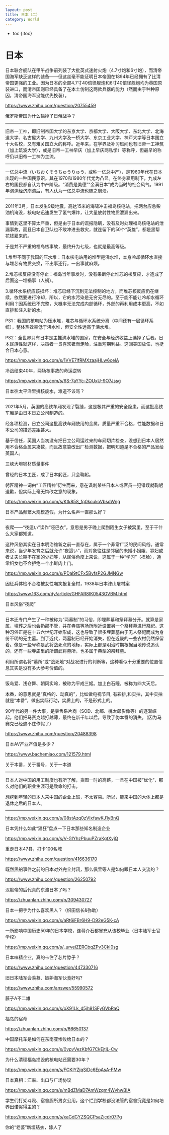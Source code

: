 ```yaml
---
layout: post
title: 日本（二）
category: World 
---
```


* toc
{:toc}

# 日本

日本联合舰队在甲午战争前列装了大批英式速射火炮（4.7寸炮和6寸炮），而清帝国海军缺乏这样的装备——但这丝毫不能证明日本帝国在1894年已经拥有了比清帝国更强的工业。因为日本的全部4.7寸40倍径舰炮和6寸40倍径舰炮均为英国原装进口，而清帝国则已经具备了在本土仿制这两款兵器的能力（然而由于种种原因，清帝国海军没能优先换装）。

https://www.zhihu.com/question/20755459

俄罗斯帝国为什么输掉了日俄战争？

---

旧帝一工神，即旧制帝国大学的东京大学、京都大学、大阪大学、东北大学、北海道大学、名古屋大学、九州大学及一桥大学、东京工业大学、神戸大学等日本国立十大名校，又有难关国立大的称呼。近年来，在学界及补习班间也有旧帝一工神筑（加上筑波大学），或是旧帝一工神早庆（加上早庆两私学）等称呼，但最早的称呼仍以旧帝一工神为主流。

---

一亿总中流（いちおくそうちゅうりゅう，或称一亿总中产），是1960年代在日本出现的一种国民意识。其在1970和1980年代尤为凸显。在终身雇用制下，九成左右的国民都自认为中产阶级。“消费是美德”“金满日本”成为当时的社会风气。1991年泡沫经济崩溃后，有人认为一亿总中流也随之崩溃。

---

2011年3月，日本发生9级地震，高达15米的海啸冲击福岛核电站，把两台应急柴油机淹没，核电站迅速发生了氢气爆炸，让大量放射性物质泄漏出来。

事情到这里不算太严重，但是由于日本的谎报隐瞒，没有及时处理福岛核电站的泄漏事故，而且日本自卫队也不敢冲进去救灾，就连留下的50个“英雄”，都是黑帮花钱雇来的。

于是并不严重的福岛核事故，最终升为七级，也就是最高等级。

1.堆型不同于我国的压水堆：日本核电站用的堆型是沸水堆，本身冷却循环水直接与堆芯有物质交换，不出事还行，一出事就麻烦。

2.堆芯核反应没有停止：福岛当年事发时，没有果断停止堆芯的核反应，才造成了后面这一堆祸事（人祸）。

3.循环水系统应该损坏：堆芯已经下沉到无法控制的地方，而堆芯核反应仍在继续，依然要进行冷却，所以，它的水污染是无穷无尽的。至于能不能让冷却水循环利用？因系统已不完整，大概率无法完成内部循环，外部的再利用成本更高，不如直排和注入新的水。

PS1：我国的核电站为压水堆，堆芯与循环水系统分离（中间还有一层循环系统），整体热效率低于沸水堆，但安全性远高于沸水堆。

PS2：全世界只有日本是主推沸水堆的国家，在安全与经济收益上选择了后者。日本民族性就这样，决策者一贯喜欢铤而走险，注重短期利益。这回美国放任，也挺合日本心意。

https://mp.weixin.qq.com/s/1VVE7lfRMXzaajHLw6celA

冷战结束40年，两场核事故的命运逆转

https://mp.weixin.qq.com/s/6S-7aYYc-ZOUxU-9O7Jssg

日本往太平洋里排核废水，难道不该骂？

---

2021年5月，英国的高铁车厢发现了裂缝，这是极其严重的安全隐患，而这批高铁车厢是由日本日立公司制造的。

经各项检测，日立公司这批高铁车厢使用的金属，质量严重不合格，性能数据和日本公司的描述差距甚大。

基于信任，英国人当初没有把日立公司运过来的车厢切片检查，没想到日本人居然用不合格金属来凑数，而且故意篡改出厂检测数据，把明知道是不合格的产品发给英国人。

三峡大坝钢材质量事件

曾经的日本工匠，成了日本躬匠，只会鞠躬。

躬匠精神一词由“工匠精神”衍生而来，意在讽刺某些日本人或官员一犯错误就鞠躬道歉，但实际上毫无悔改之意的现象。 

https://mp.weixin.qq.com/s/Ktk85S_fq0kcukoVbsdWng

日本产品频繁大规模造假，为什么名声一直那么好？

---

夜爬——“夜這い”读作“哑巴衣”。意思是男子晚上爬到陌生女子被窝里，至于干什么大家都知道。

这种风俗其实在日本明治维新之前一直存在，属于一个非常广泛的民间风俗。通常来说，当少年发育之后就允许“夜這い”，而对象往往是邻居的未婚小姐姐、寡妇或者丈夫长期不在家的少妇等，从民俗角度上来说，这属于一种“学习”（捂脸），通常妇女也不会拒绝一个小鲜肉上门。

https://mp.weixin.qq.com/s/PDal9tCFx5BvfsP2GJMNGw

因征兵体检不合格被女性嘲笑报复全村，1938年日本津山屠村案

https://www.163.com/dy/article/GHFAR8IK0543GVBM.html

日本风俗“夜爬”

---

日本还专门产生了一种被称为“两墓制”的习俗，即埋葬墓和祭拜墓分开。就算是家属，埋葬之后也会扔那不管，并在寺庙等场所附近设置另一个祭拜墓进行祭祀。这种习俗正是在十五六世纪开始形成，这也导致了很多埋葬墓由于无人祭祀而成为身份不明的无主墓。到了近代，两墓制已经开始消失，但在近畿的一些农村仍然保留着。像是一些号称是武将战死点的地标，实际上都是明治时期根据当地传说追认的，还有一些寺庙里的所谓武将墓所，也多属于典型的祭拜墓。

利用所谓名将“墓所”或“战死地”对战况进行的判断等，这种看似十分重要的位置信息其实是没有多大参考价值的。

---

饭岛爱、浅仓舞、朝冈实岭，被称为平成三姬。加上白石瞳，被称为四大天后。

本番，的意思就是“真格的、动真的”，比如做电视节目, 有彩排,和实拍，其中实拍就是“本番”，做出实际行动，实质上的，不是形式上的。

90年代的另一件大事，是零售系片商（SOD、北都、桃太郎影像等）的逐渐崛起。他们把马赛克越打越薄，最终在新千年以后，导致了伪本番的消失。（因为马赛克已经遮不住作假了）

https://www.zhihu.com/question/20488398

日本AV产业产值是多少？

https://www.bachemiao.com/121579.html

关于本番，关于番号，关于一本道

---

日本人对中国的用工制度也有所了解，贪图一时的高薪，一旦在中国被“优化”，那么对他们的职业生涯可是致命的打击。

想挖到年轻的日本人来中国的企业上班，不太容易。所以，能来中国的大体上都是退休之后的日本人。

---

https://mp.weixin.qq.com/s/08stAzq0zVIxfawKJ1yBnQ

日本凭什么如此“猖狂”盘点一下日本那些知名制造企业

https://mp.weixin.qq.com/s/V-GlYhzPbuuPZraKgtXvjQ

重走日本47县，打卡100名城

https://www.zhihu.com/question/416636170

既然黑船事件之前的日本对外完全封闭，那么佩里等人是如何跟日本人交流的？

https://www.zhihu.com/question/26250792

汉献帝的后代真的东渡日本了吗？

https://zhuanlan.zhihu.com/p/309430727

日本一把手为什么喜欢黑人？（织田信长&弥助）

https://mp.weixin.qq.com/s/aRt6iFBr6H9-D92eG5K-cA

一所影响中国历史50年的日本学校，连蒋介石都冒充从该校毕业（日本陆军士官学校）

https://mp.weixin.qq.com/s/_urveiZERCbqZPv3CkI0sg

日本味精企业，真的卡住了芯片脖子？

https://www.zhihu.com/question/447330716

旧日本陆军会羡慕、嫉妒海军伙食好吗?

https://www.zhihu.com/answer/55990572

藤子A不二雄

https://mp.weixin.qq.com/s/oX91Lk_d5jh91SFyGVbRaQ

福岛的宿命

https://zhuanlan.zhihu.com/p/66650137

中国摩托车是如何在东南亚惨败给日本的？

https://mp.weixin.qq.com/s/0vpvVezKbfG7CkEjtiL-Cw

为什么清理福岛损毁的核电站还需要30年？

https://mp.weixin.qq.com/s/FCKIYZjqSiDc6EpAsA-FMw

日本真相：汇率、出口与广场协议

https://mp.weixin.qq.com/s/mBdZMaD7AmWzqm4WvhwBIA

学生们打架斗殴、宿舍厕所男女公用，这个烂到学校都没法管的宿舍究竟是如何培养出诺奖得主的？

https://mp.weixin.qq.com/s/xaGdGYZSQCPsaZjcdr07Pg

你的“老婆”新垣结衣，嫁人了
